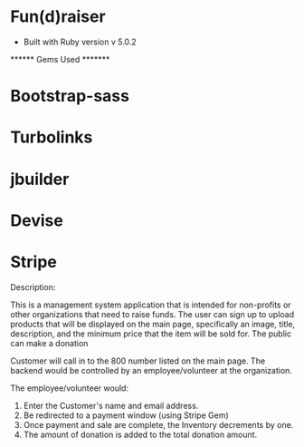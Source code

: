 # Fun(d)raiser

* Built with Ruby version v 5.0.2

****** Gems Used *******
# Bootstrap-sass
# Turbolinks
# jbuilder
# Devise
# Stripe

Description:

This is a management system application that is intended for non-profits or other organizations that need to raise funds.  The user can sign up to upload products that will be displayed on the main page, specifically an image, title, description, and the minimum price that the item will be sold for.  The public can make a donation

Customer will call in to the 800 number listed on the main page.  The backend would be controlled by an employee/volunteer at the organization.

The employee/volunteer would:

1. Enter the Customer's name and email address.
2. Be redirected to a payment window (using Stripe Gem)
3. Once payment and sale are complete, the Inventory decrements by one.
4. The amount of donation is added to the total donation amount.
